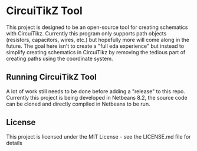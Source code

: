 # CircuiTikZ Tool
This project is designed to be an open-source tool for creating schematics with CircuiTikz. 
Currently this program only supports path objects (resistors, capacitors, wires, etc.) but hopefully more will come along in the future. 
The goal here isn't to create a "full eda experience" but instead to simplify creating schematics in CircuiTikz by removing the tedious part of creating paths using the coordinate system. 

## Running CircuiTikZ Tool
A lot of work still needs to be done before adding a "release" to this repo.
Currently this project is being developed in Netbeans 8.2, the source code can be cloned and directly compiled in Netbeans to be run. 

## License
This project is licensed under the MIT License - see the LICENSE.md file for details
